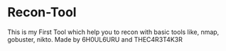 # Recon-Tool
This is my First Tool which help you to recon with basic tools like, nmap, gobuster, nikto.
Made by 6H0UL6URU and THEC4R3T4K3R
